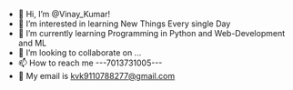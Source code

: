 - 👋 Hi, I’m @Vinay_Kumar!
- 👀 I’m interested in learning New Things Every single Day
- 🌱 I’m currently learning Programming in Python and Web-Development and ML
- 💞️ I’m looking to collaborate on ...
- 📫 How to reach me ---7013731005---
- 📧 My email is kvk9110788277@gmail.com

<!---
Vinay7k7/Vinay7k7 is a ✨ special ✨ repository because its `README.md` (this file) appears on your GitHub profile.
You can click the Preview link to take a look at your changes.
--->
